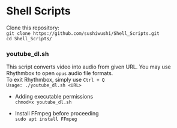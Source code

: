 # Shell Scripts  
Clone this repository:  
`git clone https://github.com/sushiwushi/Shell_Scripts.git`  
`cd Shell_Scripts/`  

### youtube_dl.sh  
This script converts video into audio from given URL. You may use Rhythmbox to open `opus` audio file formats.   
To exit Rhythmbox, simply use `Ctrl + Q`  
`Usage: ./youtube_dl.sh <URL>`  
  
- Adding executable permissions  
`chmod+x youtube_dl.sh`  
  
- Install FFmpeg before proceeding  
`sudo apt install FFmpeg`  
